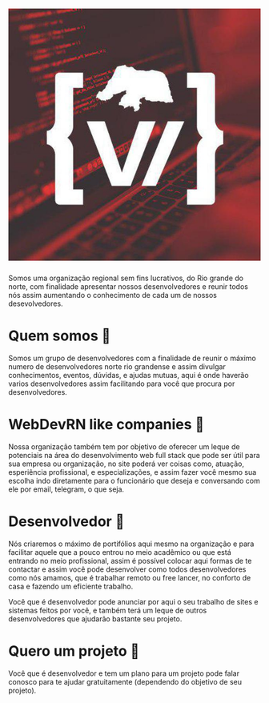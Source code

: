 <h1 align="center">
  <a href="https://WebDevRN.github.io/"><img src="https://raw.githubusercontent.com/WebDevRN/WebDevRN.github.io/master/assets/logo.jpeg" alt="WebTorrent" width="600"></a>

</h1>

Somos uma organização regional sem fins lucrativos, do Rio grande do norte, com finalidade apresentar nossos desenvolvedores e
reunir todos nós assim aumentando o conhecimento de cada um de nossos desevolvedores.

# Quem somos :beer:

Somos um grupo de desenvolvedores com a finalidade de reunir o máximo numero de desenvolvedores norte rio grandense e assim 
divulgar conhecimentos, eventos, dúvidas, e ajudas mutuas, aqui é onde haverão varios desenvolvedores assim facilitando para você 
que procura por desenvolvedores.

# WebDevRN like companies :blue_heart:

Nossa organização também tem por objetivo de oferecer um leque de potenciais na área do desenvolvimento web full stack que pode
ser útil para sua empresa ou organização, no site poderá ver coisas como, atuação, esperiência profissional, e especializações,
e assim fazer você mesmo sua escolha indo diretamente para o funcionário que deseja e conversando com ele por email, telegram, 
o que seja.

# Desenvolvedor :metal:

Nós criaremos o máximo de portifólios aqui mesmo na organização e para facilitar aquele que a pouco entrou no meio acadêmico ou
que está entrando no meio profissional, assim é possível colocar aqui formas de te contactar e assim você pode desenvolver como
todos desenvolvedores como nós amamos, que é trabalhar remoto ou free lancer, no conforto de casa e fazendo um eficiente trabalho.

Você que é desenvolvedor pode anunciar por aqui o seu trabalho de sites e sistemas feitos por você, e também terá um leque de outros
desenvolvedores que ajudarão bastante seu projeto.

# Quero um projeto :tophat:

Você que é desenvolvedor e tem um plano para um projeto pode falar conosco para te ajudar gratuitamente (dependendo do objetivo de
seu projeto). 